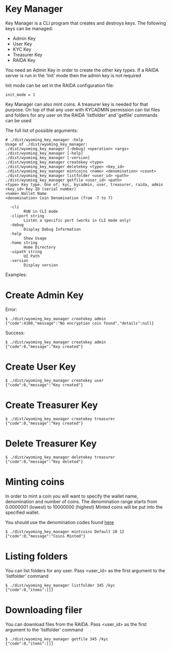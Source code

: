 # Key Manager

Key Manager is a CLI program that creates and destroys keys.
The following keys can be managed:

- Admin Key
- User Key
- KYC Key
- Treasurer Key
- RAIDA Key

You need an Admin Key in order to create the other key types.
If a RAIDA server is run in the 'Init' mode then the admin key is not required

Init mode can be set in the RAIDA configuration file:
```
init_mode = 1
```

Key Manager can also mint coins. A treasurer key is needed for that purpose.
On top of that any user with KYCADMIN permission can list files and folders for any user on the RAIDA
'listfolder' and 'getfile' commands can be used

The full list of possible arguments:

```
# ./dist/wyoming_key_manager -help
Usage of ./dist/wyoming_key_manager:
./dist/wyoming_key_manager [-debug] <operation> <args>
./dist/wyoming_key_manager [-help]
./dist/wyoming_key_manager [-version]
./dist/wyoming_key_manager createkey <type>
./dist/wyoming_key_manager deletekey <type> <key_id>
./dist/wyoming_key_manager mintcoins <name> <denomination> <count>
./dist/wyoming_key_manager listfolder <user_id> <path>
./dist/wyoming_key_manager getfile <user_id> <path>
<type> Key type. One of: kyc, kycadmin, user, treasurer, raida, admin
<key_id> Key ID (serial number)
<name> Wallet Name
<denomination> Coin Denomination (from -7 to 7)

  -cli
        RUN in CLI mode
  -cliport string
        Listen a specific port (works in CLI mode only)
  -debug
        Display Debug Information
  -help
        Show Usage
  -home string
        Home Directory
  -uipath string
        UI Path
  -version
        Display version

```

Examples:

# Create Admin Key

Error:
```
$ ./dist/wyoming_key_manager createkey admin
{"code":4100,"message":"No encryption coin found","details":null}
```

Success:
```
$ ./dist/wyoming_key_manager createkey admin
{"code":0,"message":"Key created"}
```

# Create User Key
```
$ ./dist/wyoming_key_manager createkey user
{"code":0,"message":"Key created"}
```

# Create Treasurer Key
```
$ ./dist/wyoming_key_manager createkey treasurer
{"code":0,"message":"Key created"}
```

# Delete Treasurer Key
```
$ ./dist/wyoming_key_manager deletekey treasurer
{"code":0,"message":"Key deleted"}
```

# Minting coins

In order to mint a coin you will want to specify the wallet name, denomination and number of coins. 
The denomination range starts from 0.0000001 (lowest) to 10000000 (highest)
Minted coins will be put into the specified wallet.

You should use the denomination codes found [here](https://github.com/worthingtonse/WEST-Protocol/blob/main/B.%20Header%20Format%3A%20Requests.md#denominations)

```
$ ./dist/wyoming_key_manager mintcoins Default 10 12
{"code":0,"message":"Coins Minted"}
```



# Listing folders

You can list folders for any user. Pass <user_id> as the first argument to the 'listfolder' command

```
$ ./dist/wyoming_key_manager listfolder 345 /kyc
{"code":0,"items":[]}
```

# Downloading filer

You can download files from the RAIDA. Pass <user_id> as the first argument to the 'listfolder' command

```
$ ./dist/wyoming_key_manager getfile 345 /kyc
{"code":0,"items":[]}
```

